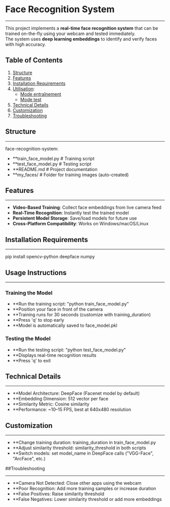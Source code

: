 # Face Recognition System
***
This project implements a **real-time face recognition system** that can be trained on-the-fly using your webcam and tested immediately.  
The system uses **deep learning embeddings** to identify and verify faces with high accuracy.


## Table of Contents
1. [Structure](#Structure)
2. [Features](#Features)
3. [Installation Requirements](#Installation-Requirements)
4. [Utilisation](#utilisation):
   - [Mode entraînement](#mode-entraînement)
   - [Mode test](#mode-test)
6. [Technical Details](#Technical-Details)
7. [Customization](Customization)
8. [Troubleshooting](Troubleshooting)


## Structure
***
face-recognition-system:
- **train_face_model.py # Training script
- **test_face_model.py # Testing script
- **README.md # Project documentation
- **my_faces/ # Folder for training images (auto-created)


## Features
***
- **Video-Based Training**: Collect face embeddings from live camera feed  
- **Real-Time Recognition**: Instantly test the trained model  
- **Persistent Model Storage**: Save/load models for future use  
- **Cross-Platform Compatibility**: Works on Windows/macOS/Linux  


## Installation Requirements
***
pip install opencv-python deepface numpy

 ## Usage Instructions
 ***
 ### Training the Model
- **Run the training script: "python train_face_model.py"
- **Position your face in front of the camera
- **Training runs for 30 seconds (customize with training_duration)
- **Press 'q' to stop early
- **Model is automatically saved to face_model.pkl

### Testing the Model
- **Run the testing script: "python test_face_model.py"
- **Displays real-time recognition results
- **Press 'q' to exit

## Technical Details
***
- **Model Architecture: DeepFace (Facenet model by default)
- **Embedding Dimension: 512 vector per face
- **Similarity Metric: Cosine similarity
- **Performance: ~10–15 FPS, best at 640x480 resolution

 ## Customization
 ***
- **Change training duration: training_duration in train_face_model.py
- **Adjust similarity threshold: similarity_threshold in both scripts
- **Switch models: set model_name in DeepFace calls ("VGG-Face", "ArcFace", etc.)

 ##Troubleshooting
 ***
- **Camera Not Detected: Close other apps using the webcam
- **Poor Recognition: Add more training samples or increase duration
- **False Positives: Raise similarity threshold
- **False Negatives: Lower similarity threshold or add more embeddings
